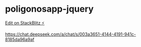 # poligonosapp-jquery

[Edit on StackBlitz ⚡️](https://stackblitz.com/edit/js-tjsy5g)

https://chat.deepseek.com/a/chat/s/003a3651-4144-4191-941c-8185da96a9af
